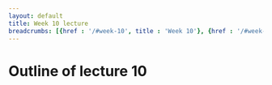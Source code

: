 ```yaml
---
layout: default
title: Week 10 lecture
breadcrumbs: [{href : '/#week-10', title : 'Week 10'}, {href : '/#week-10-day-1', title : 'Day 1'}]
---
```


Outline of lecture 10
====================
